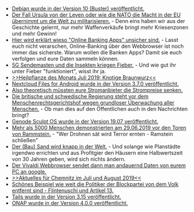* [Debian wurde in der Version 10 (Buster) veröffentlicht.](https://www.pro-linux.de/news/1/27227/debian-10-buster-freigegeben.html)
* [Der Fall Ursula von der Leyen oder wie die NATO die Macht in der EU übernimmt um die Welt zu militarisieren.](https://weltnetz.tv/video/1987-die-nato-uebernimmt-die-europaeische-union) - Denn eins haben wir aus der Geschichte gelernt, nur mehr Waffenverkäufe bringt mehr Kriesenzonen und mehr Gewinn!
* [Hier wird erklärt wieso "Online Banking Apps" unsicher sind.](https://www.kuketz-blog.de/wie-banken-online-banking-durch-apps-unsicher-machen/) - Lasst euch nicht verarschen, Online-Banking über den Webbrowser ist noch immer das sicherste. Warum wollen die Banken Apps? Damit sie euch verfolgen und eure Daten sammeln können.
* [5G Sendemasten und die Insekten kriegen Fieber.](https://netzfrauen.org/2019/07/09/5g-2/) - Und wie gut ihr unter Fieber "funktioniert", wisst ihr ja.
* [>>Heilpflanze des Monats Juli 2019: Knotige Braunwurz<<](https://bio-erzgebirge.de/wp/?p=18769)
* [Nextcloud Files for Android wurde in der Version 3.7.0 veröffentlicht.](https://nextcloud.com/blog/android-files-3.7.0-chromebook-support-talk-integration-and-more/)
* [Also theoretisch müssten eure Stromanbieter die Strompreise senken.](https://www.sonnenseite.com/de/politik/bundesgerichtshof-bestaetigt-senkung-der-netzrenditen.html)
* [Die britische und schwedische Regierung steht vor dem Menschenrechtsgerichtshof wegen grundloser Überwachung aller Menschen.](https://www.ccc.de/de/updates/2019/geheimdienste-wieder-vorm-egmr) - Ob man dies auf den Öffentlichen auch in den Nachrichten bringt?
* [Genode Sculpt OS wurde in der Version 19.07 veröffentlicht.](https://www.phoronix.com/scan.php?page=news_item&px=Genode-Sculpt-OS-19.07)
* [Mehr als 5000 Menschen demonstrierten am 29.06.2019 vor den Toren von Rammstein.](https://www.neopresse.com/politik/tausende-protestierten-gegen-ramstein-und-drohnenkriege/) - "Wer Drohnen sät wird Terror ernten - Ramstein schließen"
* [Der (Bau) Sand wird knapp in der Welt.](https://netzfrauen.org/2019/07/10/sand-2/) - Und solange wie Planstädte irgendwo errichten und aus Profitgier den Häusern eine Halbwertszeit von 30 Jahren geben, wird sich nichts ändern.
* [Der Vivaldi Webbrowser sendet dann man andauernd Daten von eurem PC an google.](https://www.kuketz-blog.de/vivaldi-browser-zu-eng-mit-google-verbandelt/)
* [>>Aktuelles für Chemnitz im Juli und August 2019<<](https://bio-erzgebirge.de/wp/?p=18792)
* [Schönes Beispiel wie weit die Politiker der Blockpartei von dem Volk entfernt sind - Flintenuschi und Artikel 13.](https://blog.fefe.de/?ts=a3d81c75)
* [Tails wurde in der Version 3.15 veröffentlicht.](https://www.pro-linux.de/news/1/27243/tails-315-behebt-kritische-fehler.html)
* [ONAP wurde in der Version 4.0.0 veröffentlicht.](https://www.pro-linux.de/news/1/27241/onap-400-dublin-freigegeben.html)
